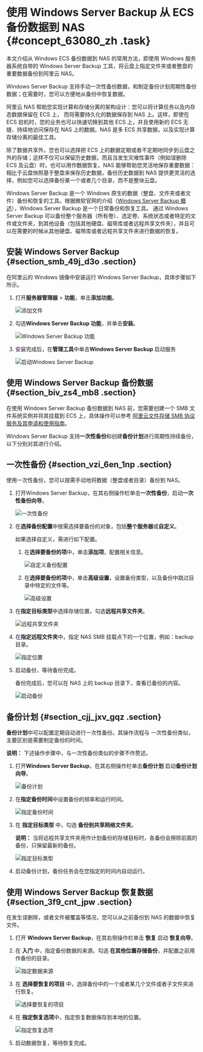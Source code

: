 # 使用 Windows Server Backup 从 ECS 备份数据到 NAS {#concept_63080_zh .task}

本文介绍从 Windows ECS 备份数据到 NAS 的常用方法，即使用 Windows 服务器系统自带的 Windows Server Backup 工具，将云盘上指定文件夹或者整盘的重要数据备份到阿里云 NAS。

Windows Server Backup 支持手动一次性备份数据，和制定备份计划周期性备份数据；在需要时，您可以方便地从备份中恢复数据。

阿里云 NAS 帮助您实现计算和存储分离的架构设计：您可以将计算任务以及内存态数据保留在 ECS 上， 而将需要持久化的数据保存到 NAS 上。这样，即使在 ECS 宕机时，您的业务也可以快速切换到其他 ECS 上，并且使用新的 ECS 无缝、持续地访问保存在 NAS 上的数据。NAS 是多 ECS 共享数据，以及实现计算存储分离的最佳工具。

除了数据共享外，您也可以选择把 ECS 上的数据定期或者不定期地同步到云盘之外的存储；这样不仅可以保留历史数据，而且当发生灾难性事件（例如误删除 ECS 及云盘）时，也可以用作数据恢复。NAS 能够帮助您灵活地保存重要数据：相比于云盘快照基于整盘来保存历史数据，备份历史数据到 NAS 提供更灵活的选择，例如您可以选择备份某一个或者几个目录，而不是整块云盘。

Windows Server Backup 是一个 Windows 原生的数据（整盘、文件夹或者文件）备份和恢复的工具。根据微软官网的介绍（[Windows Server Backup 概述](https://technet.microsoft.com/zh-cn/library/cc732091)），Windows Server Backup 是一个日常备份和恢复工具。 通过 Windows Server Backup 可以备份整个服务器（所有卷）、选定卷、系统状态或者特定的文件或文件夹，到其他设备（包括其他硬盘、磁带库或者远程共享文件夹），并且可以在需要的时候从其他硬盘、磁带库或者远程共享文件夹进行数据的恢复。

## 安装 Windows Server Backup {#section_smb_49j_d3o .section}

在阿里云的 Windows 镜像中安装运行 Windows Server Backup，具体步骤如下所示。

1.  打开**服务器管理器** \> **功能**，单击**添加功能**。 

    ![添加文件](http://static-aliyun-doc.oss-cn-hangzhou.aliyuncs.com/assets/img/18708/156706389713151_zh-CN.png)

2.  勾选**Windows Server Backup 功能**，并单击**安装**。 

    ![Windows Server Backup 功能](http://static-aliyun-doc.oss-cn-hangzhou.aliyuncs.com/assets/img/18708/156706389713152_zh-CN.png)

3.  安装完成后，在**管理工具**中单击**Windows Server Backup** 启动服务 

    ![启动Windows Server Backup](http://static-aliyun-doc.oss-cn-hangzhou.aliyuncs.com/assets/img/18708/156706389813153_zh-CN.png)


## 使用 Windows Server Backup 备份数据 {#section_biv_zs4_mb8 .section}

在使用 Windows Server Backup 备份数据到 NAS 前，您需要创建一个 SMB 文件系统实例并将其挂载到 ECS 上，具体操作可以参考 [阿里云文件存储 SMB 协议服务及其申请和使用指南](https://yq.aliyun.com/articles/88298?spm=5176.8091938.0.0.q8MSWm)。

Windows Server Backup 支持**一次性备份**和创建**备份计划**进行周期性持续备份，以下分别对其进行介绍。

## 一次性备份 {#section_vzi_6en_1np .section}

使用一次性备份，您可以按需手动地将数据（整盘或者目录）备份到 NAS。

1.  打开Windows Server Backup，在其右侧操作栏单击**一次性备份**，启动**一次性备份向导**。 

    ![一次性备份](http://static-aliyun-doc.oss-cn-hangzhou.aliyuncs.com/assets/img/18708/156706389913154_zh-CN.png)

2.  在**选择备份配置**中按需选择要备份的对象，包括**整个服务器**或**自定义**。 

    如果选择自定义，需进行如下配置。

    1.  在**选择要备份的项**中，单击**添加项**，配置相关信息。

        ![自定义备份配置](http://static-aliyun-doc.oss-cn-hangzhou.aliyuncs.com/assets/img/18708/156706389913156_zh-CN.png)

    2.  在**选择要备份的项**中，单击**高级设置**，设置备份类型，以及备份中跳过目录中特定的文件等。

        ![高级设置](http://static-aliyun-doc.oss-cn-hangzhou.aliyuncs.com/assets/img/18708/156706390113157_zh-CN.png)

3.  在**指定目标类型**中选择存储位置，勾选**远程共享文件夹**。 

    ![远程共享文件夹](http://static-aliyun-doc.oss-cn-hangzhou.aliyuncs.com/assets/img/18708/156706390213158_zh-CN.png)

4.  在**指定远程文件夹**中，指定 NAS SMB 挂载点下的一个位置，例如：backup 目录。 

    ![指定位置](http://static-aliyun-doc.oss-cn-hangzhou.aliyuncs.com/assets/img/18708/156706390313159_zh-CN.png)

5.  启动备份，等待备份完成。 

    备份完成后，您可以在 NAS 上的 backup 目录下，查看已备份的内容。

    ![启动备份](http://static-aliyun-doc.oss-cn-hangzhou.aliyuncs.com/assets/img/18708/156706390313161_zh-CN.png)


## 备份计划 {#section_cjj_jxv_gqz .section}

**备份计划**中可以配置定期自动进行一次性备份。其操作流程与 一次性备份类似，主要区别是需要制定备份的时间。

**说明：** 下述操作步骤中，与一次性备份类似的步骤不作赘述。

1.  打开**Windows Server Backup**，在其右侧操作栏单击**备份计划** 启动**备份计划向导**。 

    ![备份计划](http://static-aliyun-doc.oss-cn-hangzhou.aliyuncs.com/assets/img/18708/156706390313162_zh-CN.png)

2.  在**指定备份时间**中设置备份的频率和运行时间。 

    ![指定备份时间](http://static-aliyun-doc.oss-cn-hangzhou.aliyuncs.com/assets/img/18708/156706390413163_zh-CN.png)

3.  在 **指定目标类型** 中，勾选 **备份到共享网络文件夹**。 

    **说明：** 当将远程共享文件夹用作计划备份的存储目标时，各备份会擦除前面的备份，只保留最新的备份。

    ![指定目标类型](http://static-aliyun-doc.oss-cn-hangzhou.aliyuncs.com/assets/img/18708/156706390413164_zh-CN.png)

4.  启动备份计划，备份任务会在您指定的时间内自动运行。

## 使用 Windows Server Backup 恢复数据 {#section_3f9_cnt_jpw .section}

在发生误删除，或者文件被覆盖等情况，您可以从之前备份到 NAS 的数据中恢复文件。

1.  打开 **Windows Server Backup**，在其右侧操作栏单击 **恢复** 启动 **恢复向导**。
2.  在 **入门** 中，指定备份数据的来源。勾选 **在其他位置存储备份**，并配置之前用作备份的目录。 

    ![指定数据来源](http://static-aliyun-doc.oss-cn-hangzhou.aliyuncs.com/assets/img/18708/156706390513165_zh-CN.png)

3.  在 **选择要恢复的项目** 中，选择备份中的一个或者某几个文件或者子文件夹进行恢复。 

    ![选择要恢复的项目](http://static-aliyun-doc.oss-cn-hangzhou.aliyuncs.com/assets/img/18708/156706390613166_zh-CN.png)

4.  在 **指定恢复选项**中，指定恢复数据保存到本地的位置。 

    ![指定恢复选项](http://static-aliyun-doc.oss-cn-hangzhou.aliyuncs.com/assets/img/18708/156706390713167_zh-CN.png)

5.  启动数据恢复，等待恢复完成。

